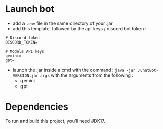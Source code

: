 # Launch bot
- add a `.env` file in the same directory of your .jar
- add this template, followed by the api keys / discord bot token :
```
# Discord token
DISCORD_TOKEN=

# Models API keys
gemini=
gpt=
```
- launch the .jar inside a cmd with the command : `java -jar JChatBot-VERSION.jar args` with the arguments from the following :
  - gemini
  - gpt

# Dependencies
To run and build this project, you'll need JDK17.
